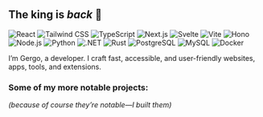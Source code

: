 <!--- ### Hi there 👋 --->

<!--
**gergogyulai/gergogyulai** is a ✨ _special_ ✨ repository because its `README.md` (this file) appears on your GitHub profile.

Here are some ideas to get you started:

- 🔭 I’m currently working on ...
- 🌱 I’m currently learning ...
- 👯 I’m looking to collaborate on ...
- 🤔 I’m looking for help with ...
- 💬 Ask me about ...
- 📫 How to reach me: ...
- 😄 Pronouns: ...
- ⚡ Fun fact: ...
-->

## The king is **_back_** 👑  

![React](https://img.shields.io/badge/React-20232a?style=flat&logo=react&logoColor=61DAFB)
![Tailwind CSS](https://img.shields.io/badge/Tailwindcss-06B6D4?style=flat&logo=tailwindcss&logoColor=white)
![TypeScript](https://img.shields.io/badge/TypeScript-3178c6?style=flat&logo=typescript&logoColor=white)
![Next.js](https://img.shields.io/badge/Next.js-000000?style=flat&logo=next.js&logoColor=white)
![Svelte](https://img.shields.io/badge/Svelte-ff3e00?style=flat&logo=svelte&logoColor=white)
![Vite](https://img.shields.io/badge/Vite-646CFF?style=flat&logo=vite&logoColor=white)
![Hono](https://img.shields.io/badge/Hono-FF4088?style=flat&logo=hono&logoColor=white)
![Node.js](https://img.shields.io/badge/Node.js-339933?style=flat&logo=node.js&logoColor=white)
![Python](https://img.shields.io/badge/Python-3776AB?style=flat&logo=python&logoColor=white)
![.NET](https://img.shields.io/badge/.NET-512BD4?style=flat&logo=.net&logoColor=white)
![Rust](https://img.shields.io/badge/Rust-DEA584?style=flat&logo=rust&logoColor=black)
![PostgreSQL](https://img.shields.io/badge/PostgreSQL-316192?style=flat&logo=postgresql&logoColor=white)
![MySQL](https://img.shields.io/badge/MySQL-4479A1?style=flat&logo=mysql&logoColor=white)
![Docker](https://img.shields.io/badge/Docker-2496ED?style=flat&logo=docker&logoColor=white)


I’m Gergo, a developer. I craft fast, accessible, and user-friendly websites, apps, tools, and extensions.

### Some of my more notable projects:  
*(because of course they’re notable—I built them)*  
